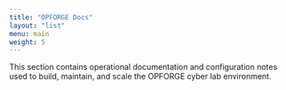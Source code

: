 ```yaml
---
title: "OPFORGE Docs"
layout: "list"
menu: main
weight: 5
---
```


This section contains operational documentation and configuration notes used to build, maintain, and scale the OPFORGE cyber lab environment.
